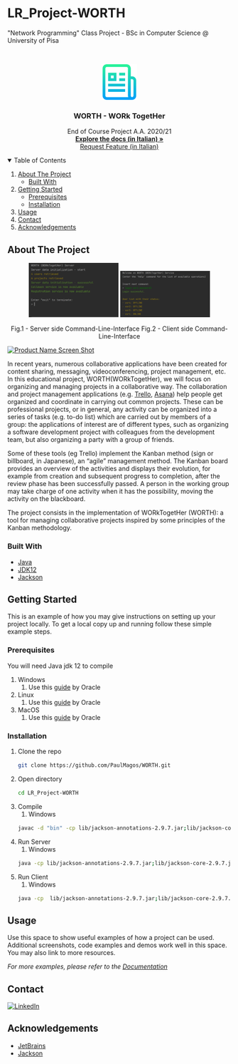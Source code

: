 # LR_Project-WORTH
"Network Programming" Class Project - BSc in Computer Science @ University of Pisa

<!-- PROJECT LOGO -->
<br />
<p align="center">
  <a href="https://github.com/othneildrew/Best-README-Template">
    <img src="img/logo.png" alt="Logo" width="80" height="80">
  </a>

  <h3 align="center">WORTH - WORk TogetHer</h3>

  <p align="center">
    End of Course Project A.A. 2020/21
    <br />
    <a href="https://github.com/othneildrew/Best-README-Template"><strong>Explore the docs (in Italian) »</strong></a>
    <br />
    <a href="https://github.com/othneildrew/Best-README-Template/issues">Request Feature (in Italian)</a>
  </p>
</p>



<!-- TABLE OF CONTENTS -->
<details open="open">
  <summary>Table of Contents</summary>
  <ol>
    <li>
      <a href="#about-the-project">About The Project</a>
      <ul>
        <li><a href="#built-with">Built With</a></li>
      </ul>
    </li>
    <li>
      <a href="#getting-started">Getting Started</a>
      <ul>
        <li><a href="#prerequisites">Prerequisites</a></li>
        <li><a href="#installation">Installation</a></li>
      </ul>
    </li>
    <li><a href="#usage">Usage</a></li>
    <li><a href="#contact">Contact</a></li>
    <li><a href="#acknowledgements">Acknowledgements</a></li>
  </ol>
</details>



<!-- ABOUT THE PROJECT -->
## About The Project

<p align = "center">
<img src = "img/serverside.png" width="40%" height="40%" border-radius: 90%>
 <img src = "img/clientside.png" width="40%" height="40%" border-radius: 90%>
</p>
<p align = "center">
Fig.1 - Server side Command-Line-Interface
Fig.2 - Client side Command-Line-Interface
</p>

[![Product Name Screen Shot][product-screenshot]](https://example.com)

In recent years, numerous collaborative applications have been created for content sharing, messaging, videoconferencing, project management, etc. 
In this educational project, WORTH(WORkTogetHer), we will focus on organizing and managing projects in a collaborative way. 
The collaboration and project management applications (e.g. [Trello](https://trello.com/), [Asana](https://asana.com/)) help people get organized and coordinate in carrying out common projects.
These can be professional projects, or in general, any activity can be organized into a series of tasks (e.g. to-do list) which are carried out by members of a group:
the applications of interest are of different types, such as organizing a software development project with colleagues from the development team, but also organizing a party with a group of friends.    
    
Some of these tools (eg Trello) implement the Kanban method (sign or billboard, in Japanese), an “agile” management method. 
The Kanban board provides an overview of the activities and displays their evolution, for example from creation and subsequent progress to completion, after the review phase has been successfully passed.
A person in the working group may take charge of one activity when it has the possibility, moving the activity on the blackboard.    
    
The project consists in the implementation of WORkTogetHer (WORTH): a tool for managing collaborative projects inspired by some principles of the Kanban methodology.

### Built With

* [Java](https://www.java.com/)
* [JDK12](https://www.oracle.com/it/java/technologies/javase/jdk12-archive-downloads.html)
* [Jackson](https://github.com/FasterXML/jackson)



<!-- GETTING STARTED -->
## Getting Started

This is an example of how you may give instructions on setting up your project locally.
To get a local copy up and running follow these simple example steps.

### Prerequisites

You will need Java jdk 12 to compile 
  1. Windows 
     1. Use this [guide](https://docs.oracle.com/en/java/javase/12/install/installation-jdk-microsoft-windows-platforms.html#GUID-A7E27B90-A28D-4237-9383-A58B416071CA) by Oracle
  2. Linux 
     1. Use this [guide](https://docs.oracle.com/en/java/javase/12/install/installation-jdk-linux-platforms.html#GUID-737A84E4-2EFF-4D38-8E60-3E29D1B884B8) by Oracle
  3. MacOS
     1. Use this [guide](https://docs.oracle.com/en/java/javase/12/install/installation-jdk-macos.html#GUID-2FE451B0-9572-4E38-A1A5-568B77B146DE) by Oracle

### Installation

1. Clone the repo
   ```sh
   git clone https://github.com/PaulMagos/WORTH.git
   ```
2. Open directory
   ```sh
   cd LR_Project-WORTH
      ```
3. Compile
   1. Windows
     ```sh
     javac -d "bin" -cp lib/jackson-annotations-2.9.7.jar;lib/jackson-core-2.9.7.jar;lib/jackson-databind-2.9.7.jar;lib/jackson-datatype-jsr310-2.9.7.jar @paths.txt
     ```
4. Run Server
   1. Windows
     ```sh
     java -cp lib/jackson-annotations-2.9.7.jar;lib/jackson-core-2.9.7.jar;lib/jackson-databind-2.9.7.jar;lib/jackson-datatype-jsr310-2.9.7.jar;bin com.ServerMain
     ```
5. Run Client
   1. Windows 
     ```sh
     java -cp  lib/jackson-annotations-2.9.7.jar;lib/jackson-core-2.9.7.jar;lib/jackson-databind-2.9.7.jar;lib/jackson-datatype-jsr310-2.9.7.jar;bin com.ClientMain
     ```

<!-- USAGE EXAMPLES -->
## Usage

Use this space to show useful examples of how a project can be used. Additional screenshots, code examples and demos work well in this space. You may also link to more resources.

_For more examples, please refer to the [Documentation](https://example.com)_



<!-- CONTACT -->
## Contact
[![LinkedIn][linkedin-shield]](https://www.linkedin.com/in/davide-chen-89aa02145/)



<!-- ACKNOWLEDGEMENTS -->
## Acknowledgements
* [JetBrains](https://www.jetbrains.com/)
* [Jackson](https://github.com/FasterXML/jackson)




<!-- MARKDOWN LINKS & IMAGES -->
<!-- https://www.markdownguide.org/basic-syntax/#reference-style-links -->
[contributors-shield]: https://img.shields.io/github/contributors/othneildrew/Best-README-Template.svg?style=for-the-badge
[contributors-url]: https://github.com/othneildrew/Best-README-Template/graphs/contributors
[forks-shield]: https://img.shields.io/github/forks/othneildrew/Best-README-Template.svg?style=for-the-badge
[forks-url]: https://github.com/othneildrew/Best-README-Template/network/members
[stars-shield]: https://img.shields.io/github/stars/othneildrew/Best-README-Template.svg?style=for-the-badge
[stars-url]: https://github.com/othneildrew/Best-README-Template/stargazers
[issues-shield]: https://img.shields.io/github/issues/othneildrew/Best-README-Template.svg?style=for-the-badge
[issues-url]: https://github.com/othneildrew/Best-README-Template/issues
[license-shield]: https://img.shields.io/github/license/othneildrew/Best-README-Template.svg?style=for-the-badge
[license-url]: https://github.com/othneildrew/Best-README-Template/blob/master/LICENSE.txt
[linkedin-shield]: https://img.shields.io/badge/-LinkedIn-black.svg?style=for-the-badge&logo=linkedin&colorB=555
[linkedin-url]: https://linkedin.com/in/othneildrew
[product-screenshot]: images/screenshot.png
